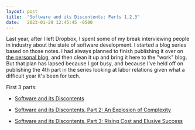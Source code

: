 ```yaml
---
layout: post
title:  "Software and its Discontents: Parts 1,2,3"
date:   2023-01-29 12:45:45 -0500
---
```

Last year, after I left Dropbox, I spent some of my break interviewing people in industry about the state of software development. I started a blog series based on those notes. I had always planned to finish publishing it over on [the personal blog](https://laughingmeme.org), and then clean it up and bring it here to the "work" blog. But that plan has lapsed because I got busy, and because I've held off on publishing the 4th part in the series looking at labor relations given what a difficult year it's been for tech.

First 3 parts:

  * [Software and its Discontents](https://laughingmeme.org/2023/01/16/software-and-its-discontents-part-1.html)

  * [Software and its Discontents, Part 2: An Explosion of Complexity](https://laughingmeme.org/2023/01/23/software-and-its-discontents-part-2-complexity.html)

  * [Software and its Discontents, Part 3: Rising Cost and Elusive Success](https://laughingmeme.org/2023/01/29/software-and-its-discontents-part-3-the-magic.html)

